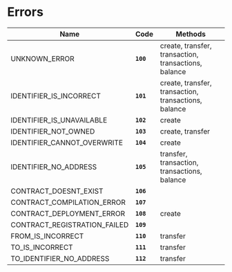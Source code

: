 # Errors

| Name | Code | Methods |
|-|-|-|
| UNKNOWN_ERROR                     | **`100`** | create, transfer, transaction, transactions, balance   |
| IDENTIFIER_IS_INCORRECT           | **`101`** | create, transfer, transaction, transactions, balance   |
| IDENTIFIER_IS_UNAVAILABLE         | **`102`** | create                |
| IDENTIFIER_NOT_OWNED              | **`103`** | create, transfer      |
| IDENTIFIER_CANNOT_OVERWRITE       | **`104`** | create                |
| IDENTIFIER_NO_ADDRESS             | **`105`** | transfer, transaction, transactions, balance           |
| CONTRACT_DOESNT_EXIST             | **`106`** |                       |
| CONTRACT_COMPILATION_ERROR        | **`107`** |                       |
| CONTRACT_DEPLOYMENT_ERROR         | **`108`** | create                |
| CONTRACT_REGISTRATION_FAILED      | **`109`** |                       |
| FROM_IS_INCORRECT                 | **`110`** | transfer              |
| TO_IS_INCORRECT                   | **`111`** | transfer              |
| TO_IDENTIFIER_NO_ADDRESS          | **`112`** | transfer              |

